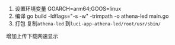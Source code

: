 1. 设置环境变量
GOARCH=arm64;GOOS=linux
2. 编译
go build -ldflags="-s -w" -trimpath -o athena-led main.go
3. 打包
复制`athena-led` 到`luci-app-athena-led/root/usr/sbin/`

增加上传下载网速显示
